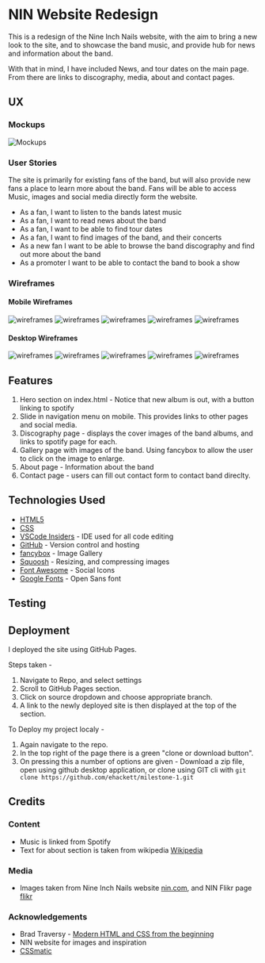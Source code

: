 # NIN Website Redesign

This is a redesign of the Nine Inch Nails website, with the aim to bring a new look to the site, and to showcase the band music, and provide hub for news and information about the band.

With that in mind, I have included News, and tour dates on the main page. From there are links to discography, media, about and contact pages.

## UX

### Mockups

![Mockups](readme-files/mockups.png)

### User Stories

The site is primarily for existing fans of the band, but will also provide new fans a place to learn more about the band.
Fans will be able to access Music, images and social media directly form the website.

* As a fan, I want to listen to the bands latest music
* As a fan, I want to read news about the band
* As a fan, I want to be able to find tour dates
* As a fan, I want to find images of the band, and their concerts
* As a new fan I want to be able to browse the band discography and find out more about the band
* As a promoter I want to be able to contact the band to book a show

### Wireframes

#### Mobile Wireframes

![wireframes](readme-files/X1.png)
![wireframes](readme-files/X2.png)
![wireframes](readme-files/X3.png)
![wireframes](readme-files/X4.png)
![wireframes](readme-files/X5.png)

#### Desktop Wireframes

![wireframes](readme-files/Desktop1.png)
![wireframes](readme-files/Desktop2.png)
![wireframes](readme-files/Desktop3.png)
![wireframes](readme-files/Desktop4.png)
![wireframes](readme-files/Desktop5.png)


## Features

1. Hero section on index.html -  Notice that new album is out, with a button linking to spotify
2. Slide in navigation menu on mobile. This provides links to other pages and social media.
3. Discography page -  displays the cover images of the band albums, and links to spotify page for each.
4. Gallery page with images of the band. Using fancybox to allow the user to click on the image to enlarge.
5. About page -  Information about the band
6. Contact page -  users can fill out contact form to contact band direclty.

## Technologies Used

* [HTML5](https://www.w3schools.com/html/)
* [CSS](https://www.w3.org/Style/CSS/Overview.en.html)
* [VSCode Insiders](https://code.visualstudio.com/) -  IDE used for all code editing
* [GitHub](https://github.com) -  Version control and hosting
* [fancybox](https://fancyapps.com/fancybox/) -  Image Gallery
* [Squoosh](https://squoosh.app/) -  Resizing, and compressing images
* [Font Awesome](https://fontawesome.com/) -  Social Icons
* [Google Fonts](https://fonts.google.com/) -  Open Sans font

## Testing

## Deployment

I deployed the site using GitHub Pages.

Steps taken -

1. Navigate to Repo, and select settings
2. Scroll to GitHub Pages section.
3. Click on source dropdown and choose appropriate branch.
4. A link to the newly deployed site is then displayed at the top of the section.

To Deploy my project localy -

1. Again navigate to the repo.
2. In the top right of the page there is a green "clone or download button".
3. On pressing this a number of options are given -  Download a zip file, open using github desktop application, or clone using GIT cli with `git clone https://github.com/ehackett/milestone-1.git`

## Credits

### Content

* Music is linked from Spotify
* Text for about section is taken from wikipedia [Wikipedia](https://en.wikipedia.org/wiki/Nine_Inch_Nails)


### Media
* Images taken from Nine Inch Nails website [nin.com](https://www.nin.com), and NIN Flikr page [flikr](https://www.flickr.com/photos/nineinchnails/)

### Acknowledgements

* Brad Traversy -  [Modern HTML and CSS from the beginning](https://www.udemy.com/course/modern-html-css-from-the-beginning/)
* NIN website for images and inspiration
* [CSSmatic](https://www.cssmatic.com/box-shadow)
